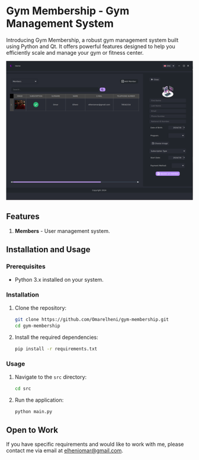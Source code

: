 # Gym Membership - Gym Management System

Introducing Gym Membership, a robust gym management system built using Python and Qt. It offers powerful features designed to help you efficiently scale and manage your gym or fitness center.

![Gym Membership App](https://github.com/Omarelheni/gym-membership/blob/main/images/gym-member-app.png)

## Features

1. **Members** - User management system.

## Installation and Usage

### Prerequisites
- Python 3.x installed on your system.

### Installation

1. Clone the repository:
    ```bash
    git clone https://github.com/Omarelheni/gym-membership.git
    cd gym-membership
    ```

2. Install the required dependencies:
    ```bash
    pip install -r requirements.txt
    ```

### Usage

1. Navigate to the `src` directory:
    ```bash
    cd src
    ```

2. Run the application:
    ```bash
    python main.py
    ```

## Open to Work

If you have specific requirements and would like to work with me, please contact me via email at elheniomar@gmail.com.
